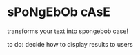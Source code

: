 # sPoNgEbOb cAsE

transforms your text into spongebob case!


to do: decide how to display results to users
